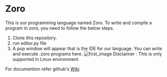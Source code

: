 # Zoro
This is our programming language named Zoro. To write and compile a program in zoro, you need to follow the below steps.
1. Clone this repository.
2. run editor.py file
3. A pop window will appear that is the IDE for our language. You can write and execute .zoro programs here. 
![first_image](https://user-images.githubusercontent.com/76422222/232332051-5fd56ebf-8b71-4a24-a0af-dc838a91c4f6.png)
Disclaimer : This is only supported in Linux environment

For documention refer github's <a href = "https://github.com/Vishal987595/Zoro/wiki"> Wiki </a>
